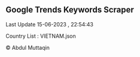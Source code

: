 

## Google Trends Keywords Scraper 
 
Last Update 15-06-2023 , 22:54:43

Country List :
VIETNAM.json



© Abdul Muttaqin 
